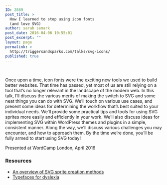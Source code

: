 ```yaml
---
ID: 2889
post_title: >
  How I learned to stop using icon fonts
  (and love SVG)
author: sarah semark
post_date: 2016-04-06 10:55:01
post_excerpt: ""
layout: page
permalink: >
  http://triggersandsparks.com/talks/svg-icons/
published: true
---
```

&nbsp;
<p class="cap">Once upon a time, icon fonts were the exciting new tools we used to build better websites. That time has passed, yet most of us are still relying on a tool that’s no longer relevant in the landscape of the modern web. In this talk, I’ll discuss the various merits of making the switch to SVG and some neat things you can do with SVG. We’ll touch on various use cases, and present some ideas for determining the workflow that’s best suited to your individual needs. We’ll provide some practical tips and tools for using SVG sprites more easily and efficiently in your work. We’ll also discuss ideas for implementing SVG within WordPress themes and plugins in a simple, consistent manner. Along the way, we’ll discuss various challenges you may encounter, and how to approach them. By the time we’re done, you’ll be fully armed to start using SVG today!</p>
Presented at WordCamp London, April 2016
<h3>Resources</h3>
<ul>
	<li><a href="https://24ways.org/2014/an-overview-of-svg-sprite-creation-techniques/">An overview of SVG sprite creation methods</a></li>
	<li><a href="http://bdatech.org/what-technology/typefaces-for-dyslexia/">Typefaces for dyslexia</a></li>
</ul>